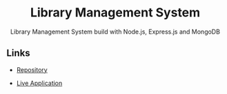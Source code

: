 <h1 align="center">Library Management System</h1>

<p align="center">Library Management System build with Node.js, Express.js and MongoDB</p>

## Links

- [Repository](https://github.com/alvinmdj/library-management-system "Library Management System Repo")

- [Live Application](https://alvinmd-library.herokuapp.com/ "Live View")
